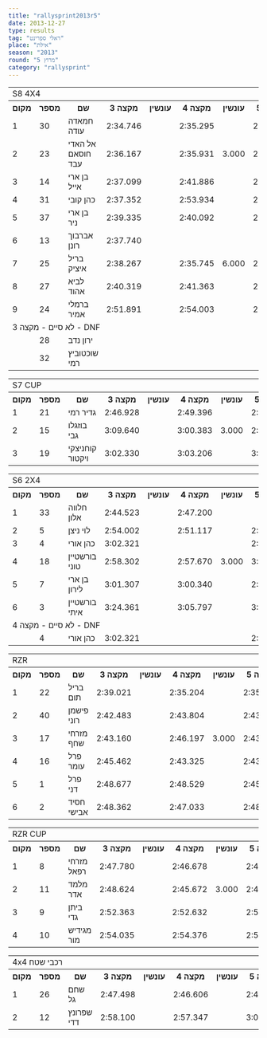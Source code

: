 ```yaml
---
title: "rallysprint2013r5"
date: 2013-12-27
type: results
tag: "ראלי ספרינט"
place: "אילת"
season: "2013"
round: "מרוץ 5"
category: "rallysprint"
---
```

<table class="line_color big_table">
<tr>
    <td colspan="99" class="title_font">S8 4X4</td>
</tr>
<tr class="rnkh_bkcolor">
    <th class="rnkh_font">מקום</th>
    <th class="rnkh_font">מספר</th>
    <th class="rnkh_font">שם</th>
    <th class="rnkh_font">מקצה 3</th>
    <th class="rnkh_font">עונשין</th>
    <th class="rnkh_font">מקצה 4</th>
    <th class="rnkh_font">עונשין</th>
    <th class="rnkh_font">מקצה 5</th>
    <th class="rnkh_font">עונשין</th>
    <th class="rnkh_font">זמן</th>
    <th class="rnkh_font">פער</th>
</tr>
<tr class="rnk_bkcolor">
    <td class="rnk_font">1</td>
    <td class="rnk_font">30</td>
    <td class="rnk_font">חמאדה עודה</td>
    <td class="rnk_font">2:34.746</td>
    <td class="rnk_font"></td>
    <td class="rnk_font">2:35.295</td>
    <td class="rnk_font"></td>
    <td class="rnk_font">2:34.039</td>
    <td class="rnk_font">3.000</td>
    <td class="rnk_font">2:34.746</td>
    <td class="rnk_font"></td>
</tr>
<tr class="rnk_bkcolor">
    <td class="rnk_font">2</td>
    <td class="rnk_font">23</td>
    <td class="rnk_font">אל האדי חוסאם עבד</td>
    <td class="rnk_font">2:36.167</td>
    <td class="rnk_font"></td>
    <td class="rnk_font">2:35.931</td>
    <td class="rnk_font">3.000</td>
    <td class="rnk_font">2:46.749</td>
    <td class="rnk_font"></td>
    <td class="rnk_font">2:36.167</td>
    <td class="rnk_font">1.421</td>
</tr>
<tr class="rnk_bkcolor">
    <td class="rnk_font">3</td>
    <td class="rnk_font">14</td>
    <td class="rnk_font">בן ארי אייל</td>
    <td class="rnk_font">2:37.099</td>
    <td class="rnk_font"></td>
    <td class="rnk_font">2:41.886</td>
    <td class="rnk_font"></td>
    <td class="rnk_font">2:44.752</td>
    <td class="rnk_font"></td>
    <td class="rnk_font">2:37.099</td>
    <td class="rnk_font">2.353</td>
</tr>
<tr class="rnk_bkcolor">
    <td class="rnk_font">4</td>
    <td class="rnk_font">31</td>
    <td class="rnk_font">כהן קובי</td>
    <td class="rnk_font">2:37.352</td>
    <td class="rnk_font"></td>
    <td class="rnk_font">2:53.934</td>
    <td class="rnk_font"></td>
    <td class="rnk_font">2:35.947</td>
    <td class="rnk_font">6.000</td>
    <td class="rnk_font">2:37.352</td>
    <td class="rnk_font">2.606</td>
</tr>
<tr class="rnk_bkcolor">
    <td class="rnk_font">5</td>
    <td class="rnk_font">37</td>
    <td class="rnk_font">בן ארי ניר</td>
    <td class="rnk_font">2:39.335</td>
    <td class="rnk_font"></td>
    <td class="rnk_font">2:40.092</td>
    <td class="rnk_font"></td>
    <td class="rnk_font">2:37.525</td>
    <td class="rnk_font"></td>
    <td class="rnk_font">2:37.525</td>
    <td class="rnk_font">2.779</td>
</tr>
<tr class="rnk_bkcolor">
    <td class="rnk_font">6</td>
    <td class="rnk_font">13</td>
    <td class="rnk_font">אברבוך רונן</td>
    <td class="rnk_font">2:37.740</td>
    <td class="rnk_font"></td>
    <td class="rnk_font"></td>
    <td class="rnk_font"></td>
    <td class="rnk_font"></td>
    <td class="rnk_font"></td>
    <td class="rnk_font">2:37.740</td>
    <td class="rnk_font">2.994</td>
</tr>
<tr class="rnk_bkcolor">
    <td class="rnk_font">7</td>
    <td class="rnk_font">25</td>
    <td class="rnk_font">בריל איציק</td>
    <td class="rnk_font">2:38.267</td>
    <td class="rnk_font"></td>
    <td class="rnk_font">2:35.745</td>
    <td class="rnk_font">6.000</td>
    <td class="rnk_font">2:37.354</td>
    <td class="rnk_font">3.000</td>
    <td class="rnk_font">2:38.267</td>
    <td class="rnk_font">3.521</td>
</tr>
<tr class="rnk_bkcolor">
    <td class="rnk_font">8</td>
    <td class="rnk_font">27</td>
    <td class="rnk_font">לביא אהוד</td>
    <td class="rnk_font">2:40.319</td>
    <td class="rnk_font"></td>
    <td class="rnk_font">2:41.363</td>
    <td class="rnk_font"></td>
    <td class="rnk_font">2:44.357</td>
    <td class="rnk_font"></td>
    <td class="rnk_font">2:40.319</td>
    <td class="rnk_font">5.573</td>
</tr>
<tr class="rnk_bkcolor">
    <td class="rnk_font">9</td>
    <td class="rnk_font">24</td>
    <td class="rnk_font">ברמלי אמיר</td>
    <td class="rnk_font">2:51.891</td>
    <td class="rnk_font"></td>
    <td class="rnk_font">2:54.003</td>
    <td class="rnk_font"></td>
    <td class="rnk_font">2:53.002</td>
    <td class="rnk_font"></td>
    <td class="rnk_font">2:51.891</td>
    <td class="rnk_font">17.145</td>
</tr>
<tr>
    <td colspan="99" class="subtitle_font">לא סיים - מקצה 3 - DNF</td>
</tr>
<tr class="rnk_bkcolor">
    <td class="rnk_font"></td>
    <td class="rnk_font">28</td>
    <td class="rnk_font">ירון נדב</td>
    <td class="rnk_font"></td>
    <td class="rnk_font"></td>
    <td class="rnk_font"></td>
    <td class="rnk_font"></td>
    <td class="rnk_font"></td>
    <td class="rnk_font"></td>
    <td class="rnk_font"></td>
    <td class="rnk_font"></td>
</tr>
<tr class="rnk_bkcolor">
    <td class="rnk_font"></td>
    <td class="rnk_font">32</td>
    <td class="rnk_font">שוכטוביץ רמי</td>
    <td class="rnk_font"></td>
    <td class="rnk_font"></td>
    <td class="rnk_font"></td>
    <td class="rnk_font"></td>
    <td class="rnk_font"></td>
    <td class="rnk_font"></td>
    <td class="rnk_font"></td>
    <td class="rnk_font"></td>
</tr>
</table>
<table class="line_color big_table">
<tr>
    <td colspan="99" class="title_font">S7 CUP</td>
</tr>
<tr class="rnkh_bkcolor">
    <th class="rnkh_font">מקום</th>
    <th class="rnkh_font">מספר</th>
    <th class="rnkh_font">שם</th>
    <th class="rnkh_font">מקצה 3</th>
    <th class="rnkh_font">עונשין</th>
    <th class="rnkh_font">מקצה 4</th>
    <th class="rnkh_font">עונשין</th>
    <th class="rnkh_font">מקצה 5</th>
    <th class="rnkh_font">עונשין</th>
    <th class="rnkh_font">זמן</th>
    <th class="rnkh_font">פער</th>
</tr>
<tr class="rnk_bkcolor">
    <td class="rnk_font">1</td>
    <td class="rnk_font">21</td>
    <td class="rnk_font">גדיר רמי</td>
    <td class="rnk_font">2:46.928</td>
    <td class="rnk_font"></td>
    <td class="rnk_font">2:49.396</td>
    <td class="rnk_font"></td>
    <td class="rnk_font">2:48.741</td>
    <td class="rnk_font"></td>
    <td class="rnk_font">2:46.928</td>
    <td class="rnk_font"></td>
</tr>
<tr class="rnk_bkcolor">
    <td class="rnk_font">2</td>
    <td class="rnk_font">15</td>
    <td class="rnk_font">בוזגלו גבי</td>
    <td class="rnk_font">3:09.640</td>
    <td class="rnk_font"></td>
    <td class="rnk_font">3:00.383</td>
    <td class="rnk_font">3.000</td>
    <td class="rnk_font">2:59.121</td>
    <td class="rnk_font"></td>
    <td class="rnk_font">2:59.121</td>
    <td class="rnk_font">12.193</td>
</tr>
<tr class="rnk_bkcolor">
    <td class="rnk_font">3</td>
    <td class="rnk_font">19</td>
    <td class="rnk_font">קוחניצקי ויקטור</td>
    <td class="rnk_font">3:02.330</td>
    <td class="rnk_font"></td>
    <td class="rnk_font">3:03.206</td>
    <td class="rnk_font"></td>
    <td class="rnk_font">3:05.189</td>
    <td class="rnk_font">3.000</td>
    <td class="rnk_font">3:02.330</td>
    <td class="rnk_font">15.402</td>
</tr>
</table>
<table class="line_color big_table">
<tr>
    <td colspan="99" class="title_font">S6 2X4</td>
</tr>
<tr class="rnkh_bkcolor">
    <th class="rnkh_font">מקום</th>
    <th class="rnkh_font">מספר</th>
    <th class="rnkh_font">שם</th>
    <th class="rnkh_font">מקצה 3</th>
    <th class="rnkh_font">עונשין</th>
    <th class="rnkh_font">מקצה 4</th>
    <th class="rnkh_font">עונשין</th>
    <th class="rnkh_font">מקצה 5</th>
    <th class="rnkh_font">עונשין</th>
    <th class="rnkh_font">זמן</th>
    <th class="rnkh_font">פער</th>
</tr>
<tr class="rnk_bkcolor">
    <td class="rnk_font">1</td>
    <td class="rnk_font">33</td>
    <td class="rnk_font">חלווה אלון</td>
    <td class="rnk_font">2:44.523</td>
    <td class="rnk_font"></td>
    <td class="rnk_font">2:47.200</td>
    <td class="rnk_font"></td>
    <td class="rnk_font"></td>
    <td class="rnk_font"></td>
    <td class="rnk_font">2:44.523</td>
    <td class="rnk_font"></td>
</tr>
<tr class="rnk_bkcolor">
    <td class="rnk_font">2</td>
    <td class="rnk_font">5</td>
    <td class="rnk_font">לוי ניצן</td>
    <td class="rnk_font">2:54.002</td>
    <td class="rnk_font"></td>
    <td class="rnk_font">2:51.117</td>
    <td class="rnk_font"></td>
    <td class="rnk_font">2:50.972</td>
    <td class="rnk_font"></td>
    <td class="rnk_font">2:50.972</td>
    <td class="rnk_font">6.449</td>
</tr>
<tr class="rnk_bkcolor">
    <td class="rnk_font">3</td>
    <td class="rnk_font">4</td>
    <td class="rnk_font">כהן אורי</td>
    <td class="rnk_font">3:02.321</td>
    <td class="rnk_font"></td>
    <td class="rnk_font"></td>
    <td class="rnk_font"></td>
    <td class="rnk_font">2:58.288</td>
    <td class="rnk_font"></td>
    <td class="rnk_font">2:58.288</td>
    <td class="rnk_font">13.765</td>
</tr>
<tr class="rnk_bkcolor">
    <td class="rnk_font">4</td>
    <td class="rnk_font">18</td>
    <td class="rnk_font">בורשטיין טוני</td>
    <td class="rnk_font">2:58.302</td>
    <td class="rnk_font"></td>
    <td class="rnk_font">2:57.670</td>
    <td class="rnk_font">3.000</td>
    <td class="rnk_font">3:51.321</td>
    <td class="rnk_font">3.000</td>
    <td class="rnk_font">2:58.302</td>
    <td class="rnk_font">13.779</td>
</tr>
<tr class="rnk_bkcolor">
    <td class="rnk_font">5</td>
    <td class="rnk_font">7</td>
    <td class="rnk_font">בן ארי לירון</td>
    <td class="rnk_font">3:01.307</td>
    <td class="rnk_font"></td>
    <td class="rnk_font">3:00.340</td>
    <td class="rnk_font"></td>
    <td class="rnk_font">2:59.361</td>
    <td class="rnk_font"></td>
    <td class="rnk_font">2:59.361</td>
    <td class="rnk_font">14.838</td>
</tr>
<tr class="rnk_bkcolor">
    <td class="rnk_font">6</td>
    <td class="rnk_font">3</td>
    <td class="rnk_font">בורשטיין איתי</td>
    <td class="rnk_font">3:24.361</td>
    <td class="rnk_font"></td>
    <td class="rnk_font">3:05.797</td>
    <td class="rnk_font"></td>
    <td class="rnk_font">3:05.505</td>
    <td class="rnk_font"></td>
    <td class="rnk_font">3:05.505</td>
    <td class="rnk_font">20.982</td>
</tr>
<tr>
    <td colspan="99" class="subtitle_font">לא סיים - מקצה 4 - DNF</td>
</tr>
<tr class="rnk_bkcolor">
    <td class="rnk_font"></td>
    <td class="rnk_font">4</td>
    <td class="rnk_font">כהן אורי</td>
    <td class="rnk_font">3:02.321</td>
    <td class="rnk_font"></td>
    <td class="rnk_font"></td>
    <td class="rnk_font"></td>
    <td class="rnk_font">2:58.288</td>
    <td class="rnk_font"></td>
    <td class="rnk_font"></td>
    <td class="rnk_font"></td>
</tr>
</table>
<table class="line_color big_table">
<tr>
    <td colspan="99" class="title_font">RZR</td>
</tr>
<tr class="rnkh_bkcolor">
    <th class="rnkh_font">מקום</th>
    <th class="rnkh_font">מספר</th>
    <th class="rnkh_font">שם</th>
    <th class="rnkh_font">מקצה 3</th>
    <th class="rnkh_font">עונשין</th>
    <th class="rnkh_font">מקצה 4</th>
    <th class="rnkh_font">עונשין</th>
    <th class="rnkh_font">מקצה 5</th>
    <th class="rnkh_font">עונשין</th>
    <th class="rnkh_font">זמן</th>
    <th class="rnkh_font">פער</th>
</tr>
<tr class="rnk_bkcolor">
    <td class="rnk_font">1</td>
    <td class="rnk_font">22</td>
    <td class="rnk_font">בריל תום</td>
    <td class="rnk_font">2:39.021</td>
    <td class="rnk_font"></td>
    <td class="rnk_font">2:35.204</td>
    <td class="rnk_font"></td>
    <td class="rnk_font">2:35.012</td>
    <td class="rnk_font"></td>
    <td class="rnk_font">2:35.012</td>
    <td class="rnk_font"></td>
</tr>
<tr class="rnk_bkcolor">
    <td class="rnk_font">2</td>
    <td class="rnk_font">40</td>
    <td class="rnk_font">פישמן רוני</td>
    <td class="rnk_font">2:42.483</td>
    <td class="rnk_font"></td>
    <td class="rnk_font">2:43.804</td>
    <td class="rnk_font"></td>
    <td class="rnk_font">2:43.450</td>
    <td class="rnk_font"></td>
    <td class="rnk_font">2:42.483</td>
    <td class="rnk_font">7.471</td>
</tr>
<tr class="rnk_bkcolor">
    <td class="rnk_font">3</td>
    <td class="rnk_font">17</td>
    <td class="rnk_font">מזרחי שחף</td>
    <td class="rnk_font">2:43.160</td>
    <td class="rnk_font"></td>
    <td class="rnk_font">2:46.197</td>
    <td class="rnk_font">3.000</td>
    <td class="rnk_font">2:43.670</td>
    <td class="rnk_font"></td>
    <td class="rnk_font">2:43.160</td>
    <td class="rnk_font">8.148</td>
</tr>
<tr class="rnk_bkcolor">
    <td class="rnk_font">4</td>
    <td class="rnk_font">16</td>
    <td class="rnk_font">פרל עומר</td>
    <td class="rnk_font">2:45.462</td>
    <td class="rnk_font"></td>
    <td class="rnk_font">2:43.325</td>
    <td class="rnk_font"></td>
    <td class="rnk_font">2:43.852</td>
    <td class="rnk_font"></td>
    <td class="rnk_font">2:43.325</td>
    <td class="rnk_font">8.313</td>
</tr>
<tr class="rnk_bkcolor">
    <td class="rnk_font">5</td>
    <td class="rnk_font">1</td>
    <td class="rnk_font">פרל דני</td>
    <td class="rnk_font">2:48.677</td>
    <td class="rnk_font"></td>
    <td class="rnk_font">2:48.529</td>
    <td class="rnk_font"></td>
    <td class="rnk_font">2:45.772</td>
    <td class="rnk_font"></td>
    <td class="rnk_font">2:45.772</td>
    <td class="rnk_font">10.760</td>
</tr>
<tr class="rnk_bkcolor">
    <td class="rnk_font">6</td>
    <td class="rnk_font">2</td>
    <td class="rnk_font">חסיד אבישי</td>
    <td class="rnk_font">2:48.362</td>
    <td class="rnk_font"></td>
    <td class="rnk_font">2:47.033</td>
    <td class="rnk_font"></td>
    <td class="rnk_font">2:48.030</td>
    <td class="rnk_font"></td>
    <td class="rnk_font">2:47.033</td>
    <td class="rnk_font">12.021</td>
</tr>
</table>
<table class="line_color big_table">
<tr>
    <td colspan="99" class="title_font">RZR CUP</td>
</tr>
<tr class="rnkh_bkcolor">
    <th class="rnkh_font">מקום</th>
    <th class="rnkh_font">מספר</th>
    <th class="rnkh_font">שם</th>
    <th class="rnkh_font">מקצה 3</th>
    <th class="rnkh_font">עונשין</th>
    <th class="rnkh_font">מקצה 4</th>
    <th class="rnkh_font">עונשין</th>
    <th class="rnkh_font">מקצה 5</th>
    <th class="rnkh_font">עונשין</th>
    <th class="rnkh_font">זמן</th>
    <th class="rnkh_font">פער</th>
</tr>
<tr class="rnk_bkcolor">
    <td class="rnk_font">1</td>
    <td class="rnk_font">8</td>
    <td class="rnk_font">מזרחי רפאל</td>
    <td class="rnk_font">2:47.780</td>
    <td class="rnk_font"></td>
    <td class="rnk_font">2:46.678</td>
    <td class="rnk_font"></td>
    <td class="rnk_font">2:47.756</td>
    <td class="rnk_font"></td>
    <td class="rnk_font">2:46.678</td>
    <td class="rnk_font"></td>
</tr>
<tr class="rnk_bkcolor">
    <td class="rnk_font">2</td>
    <td class="rnk_font">11</td>
    <td class="rnk_font">מלמד אדר</td>
    <td class="rnk_font">2:48.624</td>
    <td class="rnk_font"></td>
    <td class="rnk_font">2:45.672</td>
    <td class="rnk_font">3.000</td>
    <td class="rnk_font">2:46.162</td>
    <td class="rnk_font">3.000</td>
    <td class="rnk_font">2:48.624</td>
    <td class="rnk_font">1.946</td>
</tr>
<tr class="rnk_bkcolor">
    <td class="rnk_font">3</td>
    <td class="rnk_font">9</td>
    <td class="rnk_font">ביתן גדי</td>
    <td class="rnk_font">2:52.363</td>
    <td class="rnk_font"></td>
    <td class="rnk_font">2:52.632</td>
    <td class="rnk_font"></td>
    <td class="rnk_font">2:53.832</td>
    <td class="rnk_font"></td>
    <td class="rnk_font">2:52.363</td>
    <td class="rnk_font">5.685</td>
</tr>
<tr class="rnk_bkcolor">
    <td class="rnk_font">4</td>
    <td class="rnk_font">10</td>
    <td class="rnk_font">מגידיש מור</td>
    <td class="rnk_font">2:54.035</td>
    <td class="rnk_font"></td>
    <td class="rnk_font">2:54.376</td>
    <td class="rnk_font"></td>
    <td class="rnk_font">2:52.688</td>
    <td class="rnk_font">3.000</td>
    <td class="rnk_font">2:54.035</td>
    <td class="rnk_font">7.357</td>
</tr>
</table>
<table class="line_color big_table">
<tr>
    <td colspan="99" class="title_font">4x4 רכבי שטח</td>
</tr>
<tr class="rnkh_bkcolor">
    <th class="rnkh_font">מקום</th>
    <th class="rnkh_font">מספר</th>
    <th class="rnkh_font">שם</th>
    <th class="rnkh_font">מקצה 3</th>
    <th class="rnkh_font">עונשין</th>
    <th class="rnkh_font">מקצה 4</th>
    <th class="rnkh_font">עונשין</th>
    <th class="rnkh_font">מקצה 5</th>
    <th class="rnkh_font">עונשין</th>
    <th class="rnkh_font">זמן</th>
    <th class="rnkh_font">פער</th>
</tr>
<tr class="rnk_bkcolor">
    <td class="rnk_font">1</td>
    <td class="rnk_font">26</td>
    <td class="rnk_font">שחם גל</td>
    <td class="rnk_font">2:47.498</td>
    <td class="rnk_font"></td>
    <td class="rnk_font">2:46.606</td>
    <td class="rnk_font"></td>
    <td class="rnk_font">2:46.911</td>
    <td class="rnk_font"></td>
    <td class="rnk_font">2:46.606</td>
    <td class="rnk_font"></td>
</tr>
<tr class="rnk_bkcolor">
    <td class="rnk_font">2</td>
    <td class="rnk_font">12</td>
    <td class="rnk_font">שפרונץ דדי</td>
    <td class="rnk_font">2:58.100</td>
    <td class="rnk_font"></td>
    <td class="rnk_font">2:57.347</td>
    <td class="rnk_font"></td>
    <td class="rnk_font">3:00.055</td>
    <td class="rnk_font"></td>
    <td class="rnk_font">2:57.347</td>
    <td class="rnk_font">10.741</td>
</tr>
</table>
